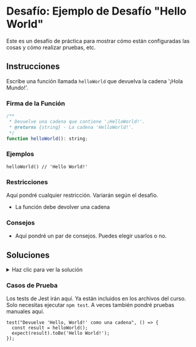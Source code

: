 # Desafío: Ejemplo de Desafío "Hello World"

Este es un desafío de práctica para mostrar cómo están configuradas las cosas y cómo realizar pruebas, etc.

## Instrucciones
Escribe una función llamada `helloWorld` que devuelva la cadena '¡Hola Mundo!'.

### Firma de la Función

```js
/**
 * Devuelve una cadena que contiene '¡HelloWorld!'.
 * @returns {string} - La cadena 'HelloWorld!'.
 */
function helloWorld(): string;
```

### Ejemplos

```JS
helloWorld() // 'Hello World!'
```

### Restricciones

Aquí pondré cualquier restricción. Variarán según el desafío.

- La función debe devolver una cadena

### Consejos

- Aquí pondré un par de consejos. Puedes elegir usarlos o no.

## Soluciones

<details>
  <summary>Haz clic para ver la solución</summary>

```JS
function printHelloWorld() {
  return 'Hello World!';
}
```

### Explicación

Aquí pondré la explicación de la solución. La longitud y profundidad de la explicación variarán según el desafío.

</details>

### Casos de Prueba

Los tests de Jest irán aquí. Ya están incluidos en los archivos del curso. Solo necesitas ejecutar `npm test`. A veces también pondré pruebas manuales aquí.


```JS
test("Devuelve 'Hello, World!' como una cadena", () => {
  const result = helloWorld();
  expect(result).toBe('Hello World!');
});
```